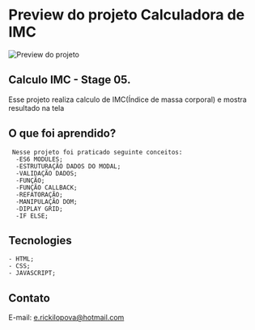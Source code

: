 # Preview do projeto Calculadora de IMC
<img src="./preview.png" alt="Preview do projeto"/>

## Calculo IMC - Stage 05.
  Esse projeto realiza calculo de IMC(Índice de massa corporal) e mostra resultado na tela
  
## O que foi aprendido?
     Nesse projeto foi praticado seguinte conceitos:
      -ES6 MODULES;
      -ESTRUTURAÇÃO DADOS DO MODAL;
      -VALIDAÇÃO DADOS;
      -FUNÇÃO;
      -FUNÇÃO CALLBACK;
      -REFATORAÇÃO;
      -MANIPULAÇÃO DOM;
      -DIPLAY GRID;
      -IF ELSE;

## Tecnologies
    - HTML;
    - CSS;
    - JAVASCRIPT;

## Contato
E-mail: e.rickilopova@hotmail.com
